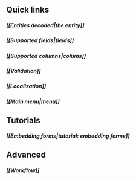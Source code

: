Quick links
-----------

##### [[Entities decoded|the entity]]
##### [[Supported fields|fields]]
##### [[Supported columns|colums]]
##### [[Validation]]
##### [[Localization]]
##### [[Main menu|menu]]

Tutorials
---------

##### [[Embedding forms|tutorial: embedding forms]]

Advanced
--------

##### [[Workflow]]